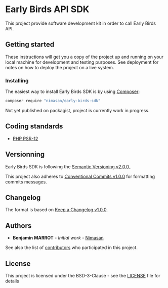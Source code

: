 # Early Birds API SDK

This project provide software development kit in order to call Early Birds API.

## Getting started

These instructions will get you a copy of the project up and running on your local machine for development and testing purposes. See deployment for notes on how to deploy the project on a live system.

### Installing

The easiest way to install Early Birds SDK is by using [Composer](https://getcomposer.org/):

```bash
composer require "nimasan/early-birds-sdk"
```

Not yet published on packagist, project is currently work in progress.

## Coding standards

- [PHP PSR-12](https://www.php-fig.org/psr/psr-12/)

## Versionning

Early Birds SDK is following the [Semantic Versioning v2.0.0.](http://semver.org/spec/v2.0.0.html).

This project also adheres to [Conventional Commits v1.0.0](https://www.conventionalcommits.org/en/v1.0.0/)
for formatting commits messages.

## Changelog

The format is based on [Keep a Changelog v1.0.0](http://keepachangelog.com/en/1.0.0/).

## Authors

* **Benjamin MARROT** - *Initial work* - [Nimasan](https://github.com/nimasan)

See also the list of [contributors](https://github.com/nimasan/early-birds-sdk/graphs/contributors) who participated in this project.

## License

This project is licensed under the BSD-3-Clause - see the [LICENSE](LICENSE) file for details